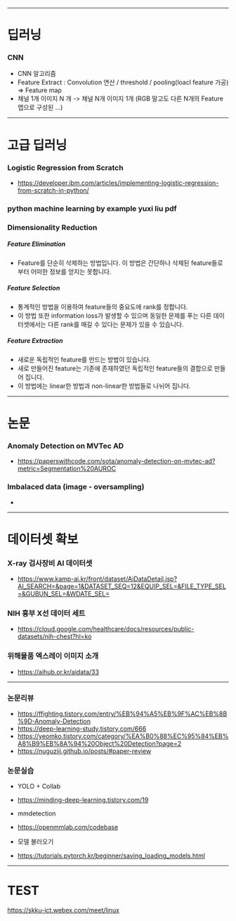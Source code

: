 
---

# 딥러닝

### CNN
+ CNN 알고리즘 
 + Feature Extract : Convolution 연산 / threshold / pooling(loacl feature 가공) => Feature map 
 + 채널 1개 이미지 N 개 -> 채널 N개 이미지 1개 (RGB 말고도 다른 N개의 Feature 맵으로 구성된 ...) 

---

# 고급 딥러닝 

### Logistic Regression from Scratch 
 + https://developer.ibm.com/articles/implementing-logistic-regression-from-scratch-in-python/ 
### python machine learning by example yuxi liu pdf

### Dimensionality Reduction

 ##### Feature Elimination
 + Feature를 단순히 삭제하는 방법입니다. 이 방법은 간단하나 삭제된 feature들로 부터 어떠한 정보를 얻지는 못합니다.
 ##### Feature Selection
 + 통계적인 방법을 이용하여 feature들의 중요도에 rank를 정합니다.
 + 이 방법 또한 information loss가 발생할 수 있으며 동일한 문제를 푸는 다른 데이터셋에서는 다른 rank를 매길 수 있다는 문제가 있을 수 있습니다.
 ##### Feature Extraction
 + 새로운 독립적인 feature를 만드는 방법이 있습니다.
 + 새로 만들어진 feature는 기존에 존재하였던 독립적인 feature들의 결합으로 만들어 집니다.
 + 이 방법에는 linear한 방법과 non-linear한 방법들로 나뉘어 집니다.


---

# 논문

### Anomaly Detection on MVTec AD
+ https://paperswithcode.com/sota/anomaly-detection-on-mvtec-ad?metric=Segmentation%20AUROC

### Imbalaced data (image - oversampling) 
+ 

---

# 데이터셋 확보

### X-ray 검사장비 AI 데이터셋
+ https://www.kamp-ai.kr/front/dataset/AiDataDetail.jsp?AI_SEARCH=&page=1&DATASET_SEQ=12&EQUIP_SEL=&FILE_TYPE_SEL=&GUBUN_SEL=&WDATE_SEL=

### NIH 흉부 X선 데이터 세트
+ https://cloud.google.com/healthcare/docs/resources/public-datasets/nih-chest?hl=ko

### 위해물품 엑스레이 이미지 소개
+ https://aihub.or.kr/aidata/33

---

### 논문리뷰
 + https://ffighting.tistory.com/entry/%EB%94%A5%EB%9F%AC%EB%8B%9D-Anomaly-Detection
 + https://deep-learning-study.tistory.com/666
 + https://yeomko.tistory.com/category/%EA%B0%88%EC%95%84%EB%A8%B9%EB%8A%94%20Object%20Detection?page=2
 + https://nuguziii.github.io/posts/#paper-review 

### 논문실습
 + YOLO + Collab 
 + https://minding-deep-learning.tistory.com/19

+ mmdetection
 + https://openmmlab.com/codebase 

+ 모델 불러오기
 + https://tutorials.pytorch.kr/beginner/saving_loading_models.html 

---

# TEST

https://skku-ict.webex.com/meet/linux


